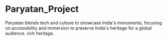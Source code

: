 # Paryatan_Project
Paryatan blends tech and culture to showcase India's monuments, focusing on accessibility and immersion to preserve India's heritage for a global audience. rich heritage.

